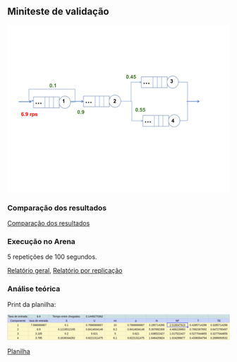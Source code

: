 ## Miniteste de validação

![](miniteste_validacao.png)

### Comparação dos resultados

[Comparação dos resultados](https://docs.google.com/document/d/1bP5dStXWoPQJWOjoQFaD4m4BA41aAe4d2btSyAz0P9w/edit?usp=sharing)

### Execução no Arena

5 repetições de 100 segundos.

[Relatório geral](relatorio.pdf), [Relatório por replicação](relatorio_por_replicacao.pdf)

### Análise teórica

Print da planilha:

![](planilha.png)


[Planilha](https://docs.google.com/spreadsheets/d/13dRxwPDSOyrS1W-dvfQ4wxaxE2ltN8iHrgc7BdUZeKE/edit?usp=sharing)

